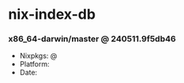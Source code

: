 # nix-index-db
### x86_64-darwin/master @ 240511.9f5db46
- Nixpkgs: @[](https://github.com/NixOS/nixpkgs/commit/9f5db4665f3bdc15e594d51faa3be64ddc783995)
- Platform: 
- Date: 
